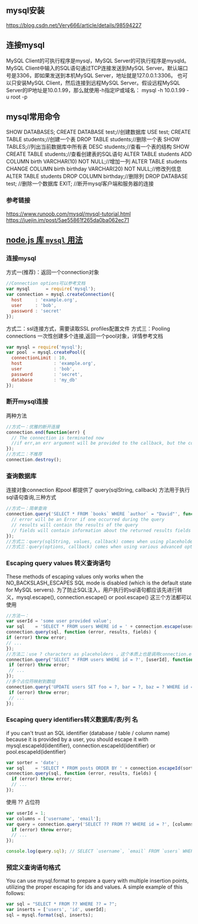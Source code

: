 ## mysql安装
https://blog.csdn.net/Very666/article/details/98594227
## 连接mysql
MySQL Client的可执行程序是mysql，MySQL Server的可执行程序是mysqld。
MySQL Client中输入的SQL语句通过TCP连接发送到MySQL Server。默认端口号是3306，即如果发送到本机MySQL Server，地址就是127.0.0.1:3306。
也可以只安装MySQL Client，然后连接到远程MySQL Server。假设远程MySQL Server的IP地址是10.0.1.99，那么就使用-h指定IP或域名：
mysql -h 10.0.1.99 -u root -p
## mysql常用命令
SHOW DATABASES;
CREATE DATABASE test;//创建数据库
USE test;
CREATE TABLE students;//创建一个表
DROP TABLE students;//删除一个表
SHOW TABLES;//列出当前数据库中所有表
DESC students;//查看一个表的结构
SHOW CREATE TABLE students;//查看创建表的SQL语句
ALTER TABLE students ADD COLUMN birth VARCHAR(10) NOT NULL;//增加一列
ALTER TABLE students CHANGE COLUMN birth birthday VARCHAR(20) NOT NULL;//修改列信息
ALTER TABLE students DROP COLUMN birthday;//删除列
DROP DATABASE test; //删除一个数据库
EXIT; //断开mysql客户端和服务器的连接
### 参考链接
https://www.runoob.com/mysql/mysql-tutorial.html
https://juejin.im/post/5ae55861f265da0ba062ec71
## [node.js 库 `mysql` 用法](https://github.com/mysqljs/mysq)
### 连接mysql
方式一(推荐)：返回一个connection对象
```js
//Connection options可以参考文档
var mysql      = require('mysql');
var connection = mysql.createConnection({
  host     : 'example.org',
  user     : 'bob',
  password : 'secret'
});
```
方式二：ssl连接方式，需要读取SSL profiles配置文件
方式三：Pooling connections
一次性创建多个连接,返回一个pool对象，详情参考文档
```js
var mysql = require('mysql');
var pool  = mysql.createPool({
  connectionLimit : 10,
  host            : 'example.org',
  user            : 'bob',
  password        : 'secret',
  database        : 'my_db'
});
```
### 断开mysql连接
两种方法
```js
//方式一：优雅的断开连接
connection.end(function(err) {
  // The connection is terminated now
  //if err,an err argument will be provided to the callback, but the connection will be terminated regardless of that.
});
//方式二：不推荐
connection.destroy();
```
### 查询数据库
连接对象connection 和pool 都提供了 query(sqlString, callback) 方法用于执行sql语句查询,三种方式
```js
//方式一：简单查询
connection.query('SELECT * FROM `books` WHERE `author` = "David"', function (error, results, fields) {
  // error will be an Error if one occurred during the query
  // results will contain the results of the query
  // fields will contain information about the returned results fields (if any)
});
//方式二：query(sqlString, values, callback) comes when using placeholder values 
//方式三：query(options, callback) comes when using various advanced options
```
### Escaping query values 转义查询语句
These methods of escaping values only works when the NO_BACKSLASH_ESCAPES SQL mode is disabled (which is the default state for MySQL servers).
为了防止SQL注入，用户执行的sql语句都应该先进行转义，mysql.escape(), connection.escape() or pool.escape() 这三个方法都可以使用
 ```js
 //方法一：
var userId = 'some user provided value';
var sql    = 'SELECT * FROM users WHERE id = ' + connection.escape(userId);
connection.query(sql, function (error, results, fields) {
if (error) throw error;
// ...
});
//方法二：use ? characters as placeholders ，这个本质上也是调用connection.escape()方法
connection.query('SELECT * FROM users WHERE id = ?', [userId], function (error, results, fields) {
  if (error) throw error;
  // ...
});
//多个占位符映射到数组
connection.query('UPDATE users SET foo = ?, bar = ?, baz = ? WHERE id = ?', ['a', 'b', 'c', userId], function (error, results, fields) {
  if (error) throw error;
  // ...
});
```
### Escaping query identifiers转义数据库/表/列 名
if you can't trust an SQL identifier (database / table / column name) because it is provided by a user, you should escape it with mysql.escapeId(identifier), connection.escapeId(identifier) or pool.escapeId(identifier)
```js
var sorter = 'date';
var sql    = 'SELECT * FROM posts ORDER BY ' + connection.escapeId(sorter);
connection.query(sql, function (error, results, fields) {
  if (error) throw error;
  // ...
});
```
使用 ?? 占位符
```js
var userId = 1;
var columns = ['username', 'email'];
var query = connection.query('SELECT ?? FROM ?? WHERE id = ?', [columns, 'users', userId], function (error, results, fields) {
  if (error) throw error;
  // ...
});

console.log(query.sql); // SELECT `username`, `email` FROM `users` WHERE id = 1
```
### 预定义查询语句格式
You can use mysql.format to prepare a query with multiple insertion points, utilizing the proper escaping for ids and values. A simple example of this follows:
```js
var sql = "SELECT * FROM ?? WHERE ?? = ?";
var inserts = ['users', 'id', userId];
sql = mysql.format(sql, inserts);
```